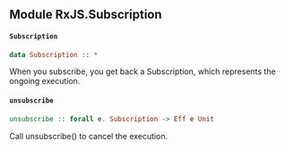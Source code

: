 ## Module RxJS.Subscription

#### `Subscription`

``` purescript
data Subscription :: *
```

When you subscribe, you get back a Subscription, which represents the
ongoing execution.

#### `unsubscribe`

``` purescript
unsubscribe :: forall e. Subscription -> Eff e Unit
```

Call unsubscribe() to cancel the execution.


